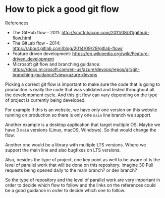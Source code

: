 # How to pick a good git flow

References

- The GitHub flow - 2011: http://scottchacon.com/2011/08/31/github-flow.html
- The GitLab flow - 2014: https://about.gitlab.com/blog/2014/09/29/gitlab-flow/ 
- Feature driven development: https://en.wikipedia.org/wiki/Feature-driven_development
- Microsoft git flow and branching guidance: https://docs.microsoft.com/en-us/azure/devops/repos/git/git-branching-guidance?view=azure-devops 


Picking a correct git flow is important to make sure the code that is going to produciton is really the code that was validated and tested throughout all the develompment cycle. And this git flow can vary depending on the type of project is currently being developed.

For example if this is an website, we have only one version on this website running on production so there is only one `main` line branch we support.

Another example is a desktop application that target multiple OS. Maybe we have 3 `main` versions (Linux, macOS, Windows). So that would change the flow.

Another one would be a library with multiple LTS versions. Where we support the main line and also bugfixes on LTS versions.

Also, besides the type of project, one key point as well to be aware of is the level of parallel work that will be done on this repository. Imagine 30 Pull requests being opened daily to the main branch? or dev branch?

So the type of repository and the level of parallel work are very important in order to decide which flow to follow and the links on the references could be a good guidance in order to decide which one to follow.